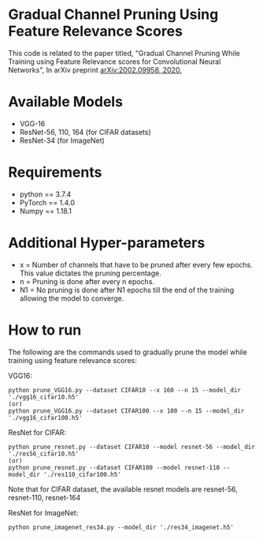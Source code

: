 # Gradual Channel Pruning Using Feature Relevance Scores
This code is related to the paper titled, "Gradual Channel Pruning While Training using Feature Relevance scores for Convolutional Neural Networks", In arXiv preprint [arXiv:2002.09958, 2020.](https://arxiv.org/pdf/2002.09958.pdf) 

# Available Models
* VGG-16
* ResNet-56, 110, 164 (for CIFAR datasets)
* ResNet-34 (for ImageNet)

# Requirements
* python  == 3.7.4
* PyTorch == 1.4.0
* Numpy   == 1.18.1

# Additional Hyper-parameters
* x  = Number of channels that have to be pruned after every few epochs. This value dictates the pruning percentage.
* n  = Pruning is done after every n epochs.
* N1 = No pruning is done after N1 epochs till the end of the training allowing the model to converge.

# How to run
The following are the commands used to gradually prune the model while training using feature relevance scores:

VGG16:
```
python prune_VGG16.py --dataset CIFAR10 --x 160 --n 15 --model_dir './vgg16_cifar10.h5'
(or)
python prune_VGG16.py --dataset CIFAR100 --x 100 --n 15 --model_dir './vgg16_cifar100.h5'
```

ResNet for CIFAR:
```
python prune_resnet.py --dataset CIFAR10 --model resnet-56 --model_dir './res56_cifar10.h5'
(or)
python prune_resnet.py --dataset CIFAR100 --model resnet-110 --model_dir './res110_cifar100.h5'
```
Note that for CIFAR dataset, the available resnet models are resnet-56, resnet-110, resnet-164

ResNet for ImageNet:
```
python prune_imagenet_res34.py --model_dir './res34_imagenet.h5' 
```

